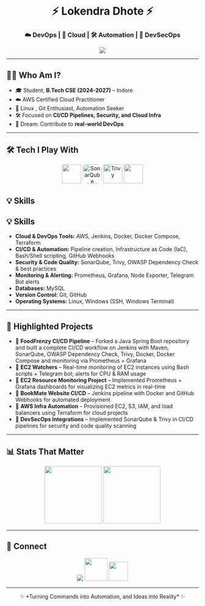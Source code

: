 <h1 align="center">⚡ Lokendra Dhote ⚡</h1>
<h3 align="center">☁️ DevOps | 🚀 Cloud | 🛠 Automation | 🔐 DevSecOps</h3>

<p align="center">
  <img src="https://user-images.githubusercontent.com/73097560/115834477-dbab4500-a447-11eb-908a-139a6edaec5c.gif"/>
</p>

---

## 👨‍💻 Who Am I?
- 🎓 Student, **B.Tech CSE (2024-2027)** – Indore  
- ☁️ AWS Certified Cloud Practitioner  
- 🐧 Linux , Git Enthusiast, Automation Seeker  
- 🛠 Focused on **CI/CD Pipelines, Security, and Cloud Infra**  
- 🚀 Dream: Contribute to **real-world DevOps**  

---

## 🛠 Tech I Play With
<p align="center">
  <img src="https://skillicons.dev/icons?i=aws,docker,jenkins,terraform,linux,git,github,bash,mysql,prometheus,grafana," height="50"/>
  <img src="https://encrypted-tbn0.gstatic.com/images?q=tbn:ANd9GcR7mQwF03dVtMoMvQDqIxHNYRDrhk_Pn3KHYIUNQmE6qs_1rPNICVBNLUgf-ZFbB3cQ7Hw&usqp=CAU" height="50" style="border-radius: 20%;"    alt="SonarQube"/>
  <img src="https://trivy.dev/latest/assets/images/trivy_logo_horizontal_white.svg" height="50" alt="Trivy"/>
   <img src="https://yt3.googleusercontent.com/HOLNUN2fNoGTSPVmK0b0PR088RT2AWjhCCtePsRYflcz9CFIrARL41RrkAgsbt3zVmMRJxZhFw=s900-c-k-c0x00ffffff-no-rj"  height="50" />


## 💡 Skills

## 💡 Skills

- **Cloud & DevOps Tools:** AWS, Jenkins, Docker, Docker Compose, Terraform  
- **CI/CD & Automation:** Pipeline creation, Infrastructure as Code (IaC), Bash/Shell scripting, GitHub Webhooks  
- **Security & Code Quality:** SonarQube, Trivy, OWASP Dependency Check & best practices  
- **Monitoring & Alerting:** Prometheus, Grafana, Node Exporter, Telegram Bot alerts  
- **Databases:** MySQL  
- **Version Control:** Git, GitHub  
- **Operating Systems:** Linux, Windows (SSH, Windows Terminal)  




</p>

---
## 🌟 Highlighted Projects
- 📌 **FoodFrenzy CI/CD Pipeline** – Forked a Java Spring Boot repository and built a complete CI/CD workflow on Jenkins with Maven,
        SonarQube, OWASP Dependency Check, Trivy, Docker, Docker Compose and monitoring via Prometheus + Grafana  
- 📌 **EC2 Watchers** – Real-time monitoring of EC2 instances using Bash scripts + Telegram bot; alerts for CPU & RAM usage  
- 📌 **EC2 Resource Monitoring Project** – Implemented Prometheus + Grafana dashboards for visualizing EC2 metrics in real-time  
- 📌 **BookMate Website CI/CD** – Jenkins pipeline with Docker and GitHub Webhooks for automated deployment  
- 📌 **AWS Infra Automation** – Provisioned EC2, S3, IAM, and load balancers using Terraform for cloud projects  
- 📌 **DevSecOps Integrations** – Implemented SonarQube & Trivy in CI/CD pipelines for security and code quality scanning

---

## 📊 Stats That Matter
<p align="center">
  <img src="https://github-readme-stats.vercel.app/api/top-langs/?username=lokendram10&layout=compact&theme=dracula" height="150"/>
  <img src="https://github-readme-stats.vercel.app/api?username=lokendram10&show_icons=true&theme=dracula" height="150"/>
</p>

---

## 🔗 Connect
<p align="center">
  <a href="https://www.linkedin.com/in/lokendra-dhote-b47152257/"><img src="https://img.icons8.com/color/48/000000/linkedin.png"/></a>
  <a href="https://www.youtube.com/@lokendradhote"><img height="60" src="https://static.vecteezy.com/system/resources/previews/018/930/572/non_2x/youtube-logo-youtube-icon-transparent-free-png.png"/></a>
  <a href="https://github.com/lokendra-dhote"><img height="50" src="https://skillicons.dev/icons?i=github"/></a>
</p>

---

<p align="center">
  ✨ *Turning Commands into Automation, and Ideas into Reality* ✨
</p>
